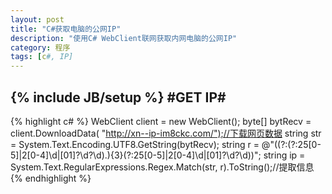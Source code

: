 ```yaml
---
layout: post
title: "C#获取电脑的公网IP"
description: "使用C# WebClient联网获取内网电脑的公网IP"
category: 程序
tags: [c#, IP]
---
```

{% include JB/setup %}
#GET IP#
------
{% highlight c# %}
WebClient client = new WebClient();
byte[] bytRecv = client.DownloadData( "http://xn--ip-im8ckc.com/");//下载网页数据
string str = System.Text.Encoding.UTF8.GetString(bytRecv);
string r = @"((?:(?:25[0-5]|2[0-4]\d|[01]?\d?\d)\.){3}(?:25[0-5]|2[0-4]\d|[01]?\d?\d))";
string ip = System.Text.RegularExpressions.Regex.Match(str, r).ToString();//提取信息 
{% endhighlight %}
